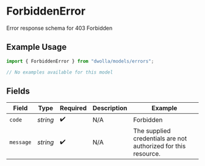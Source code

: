 # ForbiddenError

Error response schema for 403 Forbidden

## Example Usage

```typescript
import { ForbiddenError } from "dwolla/models/errors";

// No examples available for this model
```

## Fields

| Field                                                          | Type                                                           | Required                                                       | Description                                                    | Example                                                        |
| -------------------------------------------------------------- | -------------------------------------------------------------- | -------------------------------------------------------------- | -------------------------------------------------------------- | -------------------------------------------------------------- |
| `code`                                                         | *string*                                                       | :heavy_check_mark:                                             | N/A                                                            | Forbidden                                                      |
| `message`                                                      | *string*                                                       | :heavy_check_mark:                                             | N/A                                                            | The supplied credentials are not authorized for this resource. |